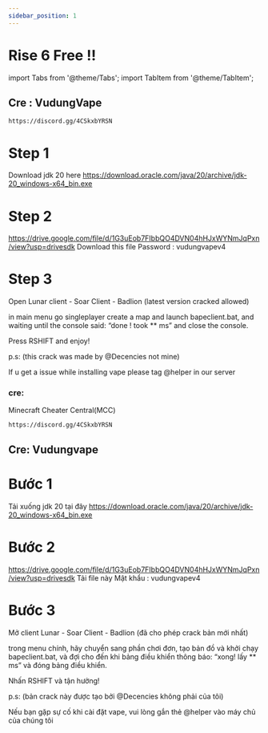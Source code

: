 ```yaml
---
sidebar_position: 1
---
```


# Rise 6 Free !!


import Tabs from '@theme/Tabs';
import TabItem from '@theme/TabItem';

<Tabs>
  <TabItem value="Eng" label="Eng" default>

## Cre : VudungVape
```
https://discord.gg/4CSkxbYRSN
```
# Step 1

Download jdk 20 here https://download.oracle.com/java/20/archive/jdk-20_windows-x64_bin.exe 

# Step 2

https://drive.google.com/file/d/1G3uEob7FIbbQO4DVN04hHJxWYNmJqPxn/view?usp=drivesdk
Download this file
Password : vudungvapev4

# Step 3
Open Lunar client - Soar Client - Badlion (latest version cracked allowed)

 in main menu go singleplayer create a map and launch bapeclient.bat, and waiting until the console said: “done ! took ** ms” and close the console.

Press RSHIFT and enjoy!

p.s: (this crack was made by @Decencies not mine)

If u get a issue while installing vape please tag @helper in our server


### cre:
Minecraft Cheater Central(MCC)

```
https://discord.gg/4CSkxbYRSN
```

  </TabItem>
  <TabItem value="Vi" label="Vi">

## Cre: Vudungvape
# Bước 1

Tải xuống jdk 20 tại đây https://download.oracle.com/java/20/archive/jdk-20_windows-x64_bin.exe
# Bước 2

https://drive.google.com/file/d/1G3uEob7FIbbQO4DVN04hHJxWYNmJqPxn/view?usp=drivesdk Tải file này Mật khẩu : vudungvapev4
# Bước 3

Mở client Lunar - Soar Client - Badlion (đã cho phép crack bản mới nhất)

trong menu chính, hãy chuyển sang phần chơi đơn, tạo bản đồ và khởi chạy bapeclient.bat, và đợi cho đến khi bảng điều khiển thông báo: “xong! lấy ** ms” và đóng bảng điều khiển.

Nhấn RSHIFT và tận hưởng!

p.s: (bản crack này được tạo bởi @Decencies không phải của tôi)

Nếu bạn gặp sự cố khi cài đặt vape, vui lòng gắn thẻ @helper vào máy chủ của chúng tôi
  </TabItem>
</Tabs>


